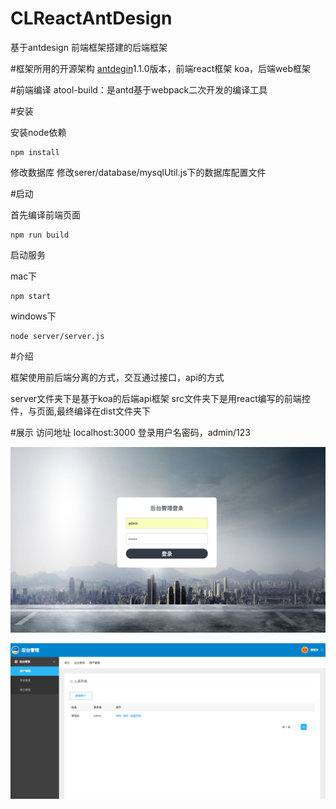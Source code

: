 # CLReactAntDesign
基于antdesign 前端框架搭建的后端框架

#框架所用的开源架构
[antdegin](http://ant.design/)1.1.0版本，前端react框架
koa，后端web框架

#前端编译
atool-build：是antd基于webpack二次开发的编译工具

#安装

安装node依赖

```
npm install

```

修改数据库
修改serer/database/mysqlUtil.js下的数据库配置文件

#启动

首先编译前端页面

```
npm run build
```

启动服务

mac下

```
npm start
```

windows下

```
node server/server.js
```

#介绍

框架使用前后端分离的方式，交互通过接口，api的方式

server文件夹下是基于koa的后端api框架
src文件夹下是用react编写的前端控件，与页面,最终编译在dist文件夹下

#展示
访问地址 localhost:3000 登录用户名密码，admin/123

![](img/login.png)

![](img/main.png)
